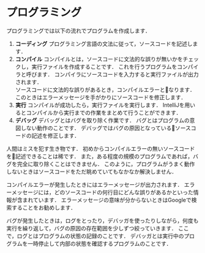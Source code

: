 # プログラミング

プログラミングでは以下の流れでプログラムを作成します．

1. **コーディング**
プログラミング言語の文法に従って，ソースコードを記述します．
1. **コンパイル**
コンパイルとは，ソースコードに文法的な誤りが無いかをチェックし，実行ファイルを作成することです．
これを行うプログラムをコンパイラと呼びます．
コンパイラにソースコードを入力すると実行ファイルが出力されます．  
ソースコードに文法的な誤りがあるとき，コンパイルエラーとなります．
このときはエラーメッセージを手がかりにソースコードを修正します．
1. **実行**
コンパイルが成功したら，実行ファイルを実行します．
IntelliJを用いるとコンパイルから実行までの作業をまとめて行うことができます．
1. **デバッグ**
デバッグとはバグを取り除く作業です．
バグとはプログラムの意図しない動作のことです．
デバッグではバグの原因となっているソースコードの記述を修正します．

人間はミスを犯す生き物です．
初めからコンパイルエラーの無いソースコードを記述できることは稀です．
また，ある程度の規模のプログラムであれば，バグを完全に取り除くことはできません．
このように，プログラムがうまく動作しないときはソースコードをただ眺めていてもなかなか解決しません．

コンパイルエラーが発生したときにはエラーメッセージが出力されます．
エラーメッセージには，どのソースコードの何行目にどんな誤りがあるかといった情報が含まれています．
エラーメッセージの意味が分からないときはGoogleで検索することをお勧めします．

バグが発生したときは，ログをとったり，デバッガを使ったりしながら，何度も実行を繰り返して，バグの原因の存在範囲を少しずつ絞っていきます．
ここで，ログとはプログラムの状態の記録のことです．
デバッガとは実行中のプログラムを一時停止して内部の状態を確認するプログラムのことです．
